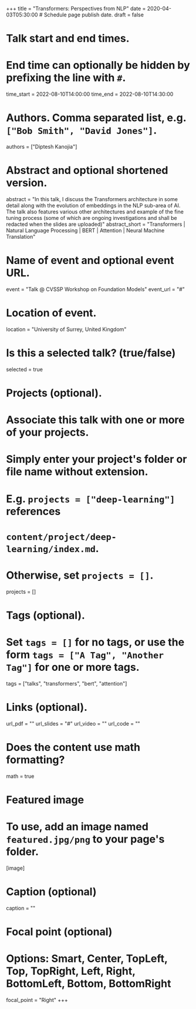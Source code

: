 +++
title = "Transformers: Perspectives from NLP"
date = 2020-04-03T05:30:00  # Schedule page publish date.
draft = false

# Talk start and end times.
# End time can optionally be hidden by prefixing the line with `#`.
time_start = 2022-08-10T14:00:00
time_end = 2022-08-10T14:30:00

# Authors. Comma separated list, e.g. `["Bob Smith", "David Jones"]`.
authors = ["Diptesh Kanojia"]

# Abstract and optional shortened version.
abstract = "In this talk, I discuss the Transformers architecture in some detail along with the evolution of embeddings in the NLP sub-area of AI. The talk also features various other architectures and example of the fine tuning process (some of which are ongoing investigations and shall be redacted when the slides are uploaded)"
abstract_short = "Transformers | Natural Language Processing | BERT | Attention | Neural Machine Translation"

# Name of event and optional event URL.
event = "Talk @ CVSSP Workshop on Foundation Models"
event_url = "#"

# Location of event.
location = "University of Surrey, United Kingdom"

# Is this a selected talk? (true/false)
selected = true

# Projects (optional).
#   Associate this talk with one or more of your projects.
#   Simply enter your project's folder or file name without extension.
#   E.g. `projects = ["deep-learning"]` references 
#   `content/project/deep-learning/index.md`.
#   Otherwise, set `projects = []`.
projects = []

# Tags (optional).
#   Set `tags = []` for no tags, or use the form `tags = ["A Tag", "Another Tag"]` for one or more tags.
tags = ["talks", "transformers", "bert", "attention"]

# Links (optional).
url_pdf = ""
url_slides = "#"
url_video = ""
url_code = ""

# Does the content use math formatting?
math = true

# Featured image
# To use, add an image named `featured.jpg/png` to your page's folder. 
[image]
  # Caption (optional)
  caption = ""

  # Focal point (optional)
  # Options: Smart, Center, TopLeft, Top, TopRight, Left, Right, BottomLeft, Bottom, BottomRight
  focal_point = "Right"
+++
